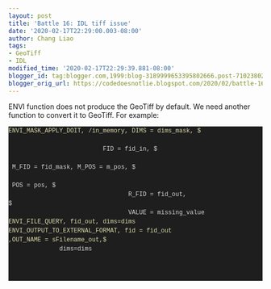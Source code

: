 ```yaml
---
layout: post
title: 'Battle 16: IDL tiff issue'
date: '2020-02-17T22:29:00.003-08:00'
author: Chang Liao
tags:
- GeoTiff
- IDL
modified_time: '2020-02-17T22:29:39.881-08:00'
blogger_id: tag:blogger.com,1999:blog-3189999653395802666.post-7102380262467013826
blogger_orig_url: https://codedoesnotlie.blogspot.com/2020/02/battle-16-idl-tiff-issue.html
---
```


ENVI function does not produce the GeoTiff by default. 
We need another function to convert it to GeoTiff. 
For example: 

<div style="line-height: 18px;"><div style="background-color: #1e1e1e; color: 
#d4d4d4; font-family: Menlo, Monaco, &quot;Courier New&quot;, monospace; 
font-size: 12px; white-space: pre;"><span style="color: 
#dcdcaa;">ENVI_MASK_APPLY_DOIT, /in_memory, DIMS = dims_mask, $<div 
style="background-color: #1e1e1e; color: #d4d4d4; font-family: Menlo, Monaco, 
&quot;Courier New&quot;, monospace; font-size: 12px; white-space: pre;">       
                          FID = fid_in, $<div style="background-color: 
#1e1e1e; color: #d4d4d4; font-family: Menlo, Monaco, &quot;Courier New&quot;, 
monospace; font-size: 12px; white-space: pre;">                                
 M_FID = fid_mask, M_POS = m_pos, $<div style="background-color: #1e1e1e; 
color: #d4d4d4; font-family: Menlo, Monaco, &quot;Courier New&quot;, 
monospace; font-size: 12px; white-space: pre;">                                
 POS = pos, $<div style="background-color: #1e1e1e; color: #d4d4d4; 
font-family: Menlo, Monaco, &quot;Courier New&quot;, monospace; font-size: 
12px; white-space: pre;">                                 R_FID = fid_out, 
$<div style="background-color: #1e1e1e; color: #d4d4d4; font-family: Menlo, 
Monaco, &quot;Courier New&quot;, monospace; font-size: 12px; white-space: 
pre;">                                 VALUE = missing_value 
<div style="background-color: #1e1e1e; color: #d4d4d4; font-family: Menlo, 
Monaco, &quot;Courier New&quot;, monospace; font-size: 12px; white-space: 
pre;"><span style="color: #dcdcaa;">ENVI_FILE_QUERY, fid_out, dims=dims<div 
style="background-color: #1e1e1e; color: #d4d4d4; font-family: Menlo, Monaco, 
&quot;Courier New&quot;, monospace; font-size: 12px; white-space: pre;"><span 
style="color: #dcdcaa;">ENVI_OUTPUT_TO_EXTERNAL_FORMAT, fid = fid_out 
,OUT_NAME = sFilename_out,$<div style="background-color: #1e1e1e; color: 
#d4d4d4; font-family: Menlo, Monaco, &quot;Courier New&quot;, monospace; 
font-size: 12px; white-space: pre;">              dims=dims<div 
style="background-color: #1e1e1e; color: #d4d4d4; font-family: Menlo, Monaco, 
&quot;Courier New&quot;, monospace; font-size: 12px; white-space: pre;"> 
